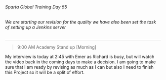###### Sparta Global Training Day 55
###### We are starting our revision for the quality we have also been set the task of setting up a Jenkins server
___

> 9:00 AM Academy Stand up [Morning]

My interview is today at 2:45 with Emer as Richard is busy, but will watch the video back in the coming days to make a decision. I am going to make sure that I am ready by revising as much as I can but also I need to finish this Project so it will be a split of effort.


